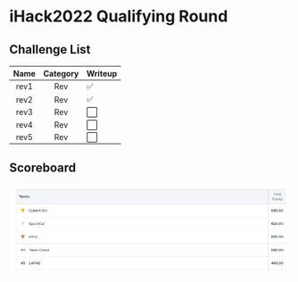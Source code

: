 # iHack2022 Qualifying Round

## Challenge List
| Name | Category | Writeup |
|:----------------:|:-------:|:-------|
| rev1           | Rev      | ✅ |
| rev2           | Rev      | ✅ |
| rev3           | Rev      | ⬜ |
| rev4           | Rev      | ⬜ |
| rev5           | Rev      | ⬜ |

## Scoreboard
![Scoreboard](./Scoreboard.png)
